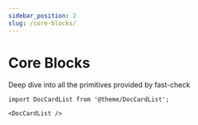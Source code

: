 ```yaml
---
sidebar_position: 2
slug: /core-blocks/
---
```


# Core Blocks

Deep dive into all the primitives provided by fast-check

```mdx-code-block
import DocCardList from '@theme/DocCardList';

<DocCardList />
```
